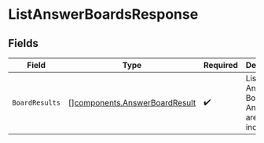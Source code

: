 # ListAnswerBoardsResponse


## Fields

| Field                                                                          | Type                                                                           | Required                                                                       | Description                                                                    |
| ------------------------------------------------------------------------------ | ------------------------------------------------------------------------------ | ------------------------------------------------------------------------------ | ------------------------------------------------------------------------------ |
| `BoardResults`                                                                 | [][components.AnswerBoardResult](../../models/components/answerboardresult.md) | :heavy_check_mark:                                                             | List of all Answer Boards, no Answers are included.                            |
